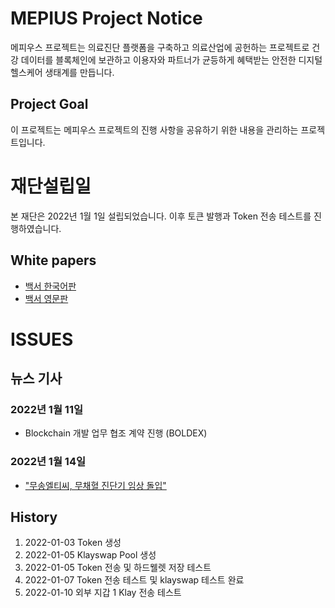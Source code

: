 # MEPIUS Project Notice

메피우스 프로젝트는 의료진단 플랫폼을 구축하고 의료산업에 공헌하는 프로젝트로 건강 데이터를 블록체인에 보관하고 이용자와 파트너가 균등하게 혜택받는 안전한 디지털 헬스케어 생태계를 만듭니다.

## Project Goal
이 프로젝트는 메피우스 프로젝트의 진행 사항을 공유하기 위한 내용을 관리하는 프로젝트입니다.

# 재단설립일
본 재단은 2022년 1월 1일 설립되었습니다. 이후 토큰 발행과 Token 전송 테스트를 진행하였습니다.

## White papers
- [백서 한국어판](./v1.0_.3_MEPIUS_WP_KR.pdf)
- [백서 영문판](./v1.0_.3_MUPIUS_WP_EN.pdf)

# ISSUES
## 뉴스 기사

### 2022년 1월 11일
- Blockchain 개발 업무 협조 계약 진행 (BOLDEX)

### 2022년 1월 14일
- ["무송엘티씨, 무채혈 진단기 임상 돌입"](http://www.businesskorea.co.kr/news/articleView.html?idxno=86039)

## History

1. 2022-01-03 Token 생성
2. 2022-01-05 Klayswap Pool 생성
3. 2022-01-05 Token 전송 및 하드웰렛 저장 테스트
4. 2022-01-07 Token 전송 테스트 및 klayswap 테스트 완료
5. 2022-01-10 외부 지갑 1 Klay 전송 테스트
